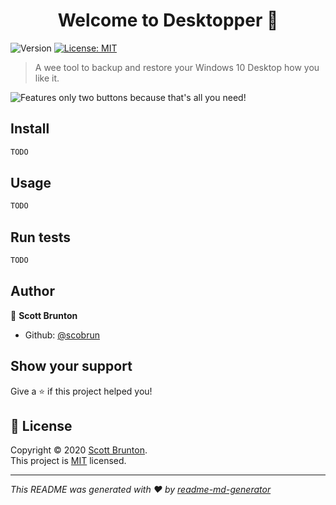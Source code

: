 <h1 align="center">Welcome to Desktopper 👋</h1>
<p>
  <img alt="Version" src="https://img.shields.io/badge/version-0.01-blue.svg?cacheSeconds=2592000" />
  <a href="https://mit-license.org/" target="_blank">
    <img alt="License: MIT" src="https://img.shields.io/badge/License-MIT-yellow.svg" />
  </a>
</p>

> A wee tool to backup and restore your Windows 10 Desktop how you like it. 

![Features only two buttons because that's all you need!](https://raw.githubusercontent.com/ScoBrun/DesktopLayoutLoader/master/pic.png)



## Install

```sh
TODO
```

## Usage

```sh
TODO
```

## Run tests

```sh
TODO
```

## Author

👤 **Scott Brunton**

* Github: [@scobrun](https://github.com/scobrun)

## Show your support

Give a ⭐️ if this project helped you!

## 📝 License

Copyright © 2020 [Scott Brunton](https://github.com/scobrun).<br />
This project is [MIT](https://mit-license.org/) licensed.

***
_This README was generated with ❤️ by [readme-md-generator](https://github.com/kefranabg/readme-md-generator)_